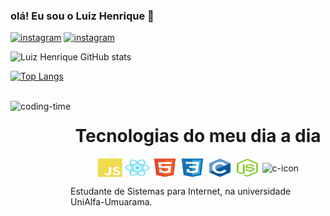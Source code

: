 ### olá! Eu sou o Luiz Henrique 👋

[![instagram](https://img.shields.io/badge/Instagram-E4405F?style=for-the-badge&logo=instagram&logoColor=white)](https://instagram.com/_luiz_herique_12?igshid=MzNlNGNkZWQ4Mg==)
[![instagram](https://img.shields.io/badge/LinkedIn-0077B5?style=for-the-badge&logo=linkedin&logoColor=white)](https://www.linkedin.com/in/luiz-henrique-a01809236)

![Luiz Henrique GitHub stats](https://github-readme-stats.vercel.app/api?username=luizHenriq12&show_icons=true&theme=dracula)

[![Top Langs](https://github-readme-stats.vercel.app/api/top-langs/?username=luizHenriq12&hide_progress=true)](https://github.com/luizHenriq12/github-readme-stats)<br>


<div  align="center"> 
  <div style="display: inline_block"><br>
    <img align="left" height="250" alt="coding-time" src="code.gif">
    <h1 align="center">Tecnologias do meu dia a dia</h1>
    <img align="center" height="30" width="40" alt="js-icon"  src="https://raw.githubusercontent.com/devicons/devicon/master/icons/javascript/javascript-plain.svg">
    <img align="center" height="30" width="40" alt="react-icon" src="https://raw.githubusercontent.com/devicons/devicon/master/icons/react/react-original.svg">
    <img align="center" height="30" width="40" alt="html-icon" src="https://raw.githubusercontent.com/devicons/devicon/master/icons/html5/html5-original.svg">
    <img align="center" height="30" width="40" alt="css-icon" src="https://raw.githubusercontent.com/devicons/devicon/master/icons/css3/css3-original.svg">
    <img align="center" height="30" width="40" alt="c-icon" src="https://raw.githubusercontent.com/devicons/devicon/master/icons/c/c-original.svg">
    <img align="center" height="30" width="40" alt="nodejs-icon" src="https://raw.githubusercontent.com/devicons/devicon/master/icons/nodejs/nodejs-original.svg">
    <img  align="center" height="30" width="40" alt="c-icon" src="https://cdn.jsdelivr.net/gh/devicons/devicon/icons/java/java-original-wordmark.svg">
          
  
   </div>
</div>

Estudante de Sistemas para Internet, na universidade UniAlfa-Umuarama.


          
          
          
          
